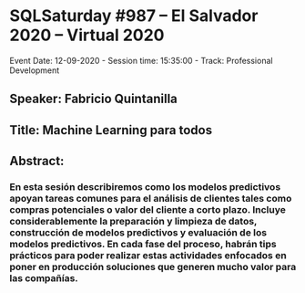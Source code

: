 # SQLSaturday #987 –  El Salvador 2020 – Virtual 2020
Event Date: 12-09-2020 - Session time: 15:35:00 - Track: Professional Development
## Speaker: Fabricio Quintanilla
## Title: Machine Learning para todos
## Abstract:
### En esta sesión describiremos como los modelos predictivos apoyan tareas comunes para el análisis de clientes tales como compras potenciales o valor del cliente a corto plazo.  Incluye considerablemente la preparación y limpieza de datos, construcción de modelos predictivos y evaluación de los modelos predictivos.  En cada fase del proceso, habrán tips prácticos para poder realizar estas actividades enfocados en poner en producción soluciones que generen mucho valor para las compañías.
